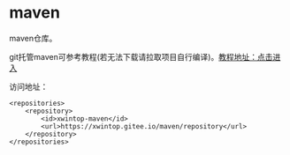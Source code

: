 # maven
maven仓库。

git托管maven可参考教程(若无法下载请拉取项目自行编译)。[教程地址：点击进入](http://blog.csdn.net/u011747754/article/details/78574026)

访问地址：
```
<repositories>
	<repository>
		<id>xwintop-maven</id>
		<url>https://xwintop.gitee.io/maven/repository</url>
	</repository>
</repositories>
```

